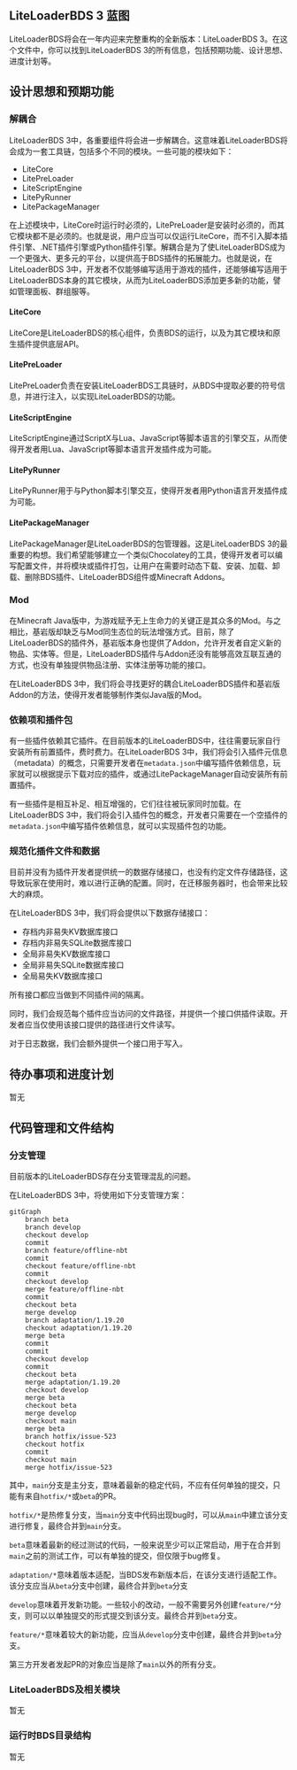 ## LiteLoaderBDS 3 蓝图

LiteLoaderBDS将会在一年内迎来完整重构的全新版本：LiteLoaderBDS 3。在这个文件中，你可以找到LiteLoaderBDS 3的所有信息，包括预期功能、设计思想、进度计划等。

## 设计思想和预期功能

### 解耦合

LiteLoaderBDS 3中，各重要组件将会进一步解耦合。这意味着LiteLoaderBDS将会成为一套工具链，包括多个不同的模块。一些可能的模块如下：

- LiteCore
- LitePreLoader
- LiteScriptEngine
- LitePyRunner
- LitePackageManager

在上述模块中，LiteCore时运行时必须的，LitePreLoader是安装时必须的，而其它模块都不是必须的。也就是说，用户应当可以仅运行LiteCore，而不引入脚本插件引擎、.NET插件引擎或Python插件引擎。解耦合是为了使LiteLoaderBDS成为一个更强大、更多元的平台，以提供高于BDS插件的拓展能力。也就是说，在LiteLoaderBDS 3中，开发者不仅能够编写适用于游戏的插件，还能够编写适用于LiteLoaderBDS本身的其它模块，从而为LiteLoaderBDS添加更多新的功能，譬如管理面板、群组服等。

#### LiteCore

LiteCore是LiteLoaderBDS的核心组件，负责BDS的运行，以及为其它模块和原生插件提供底层API。

#### LitePreLoader

LitePreLoader负责在安装LiteLoaderBDS工具链时，从BDS中提取必要的符号信息，并进行注入，以实现LiteLoaderBDS的功能。

#### LiteScriptEngine

LiteScriptEngine通过ScriptX与Lua、JavaScript等脚本语言的引擎交互，从而使得开发者用Lua、JavaScript等脚本语言开发插件成为可能。

#### LitePyRunner

LitePyRunner用于与Python脚本引擎交互，使得开发者用Python语言开发插件成为可能。

#### LitePackageManager

LitePackageManager是LiteLoaderBDS的包管理器。这是LiteLoaderBDS 3的最重要的构想。我们希望能够建立一个类似Chocolatey的工具，使得开发者可以编写配置文件，并将模块或插件打包，让用户在需要时动态下载、安装、加载、卸载、删除BDS插件、LiteLoaderBDS组件或Minecraft Addons。

### Mod

在Minecraft Java版中，为游戏赋予无上生命力的关键正是其众多的Mod。与之相比，基岩版却缺乏与Mod同生态位的玩法增强方式。目前，除了LiteLoaderBDS的插件外，基岩版本身也提供了Addon，允许开发者自定义新的物品、实体等。但是，LiteLoaderBDS插件与Addon还没有能够高效互联互通的方式，也没有单独提供物品注册、实体注册等功能的接口。

在LiteLoaderBDS 3中，我们将会寻找更好的耦合LiteLoaderBDS插件和基岩版Addon的方法，使得开发者能够制作类似Java版的Mod。

### 依赖项和插件包

有一些插件依赖其它插件。在目前版本的LiteLoaderBDS中，往往需要玩家自行安装所有前置插件，费时费力。在LiteLoaderBDS 3中，我们将会引入插件元信息（metadata）的概念，只需要开发者在`metadata.json`中编写插件依赖信息，玩家就可以根据提示下载对应的插件，或通过LitePackageManager自动安装所有前置插件。

有一些插件是相互补足、相互增强的，它们往往被玩家同时加载。在LiteLoaderBDS 3中，我们将会引入插件包的概念，开发者只需要在一个空插件的`metadata.json`中编写插件依赖信息，就可以实现插件包的功能。

### 规范化插件文件和数据

目前并没有为插件开发者提供统一的数据存储接口，也没有约定文件存储路径，这导致玩家在使用时，难以进行正确的配置。同时，在迁移服务器时，也会带来比较大的麻烦。

在LiteLoaderBDS 3中，我们将会提供以下数据存储接口：

- 存档内非易失KV数据库接口
- 存档内非易失SQLite数据库接口
- 全局非易失KV数据库接口
- 全局非易失SQLite数据库接口
- 全局易失KV数据库接口

所有接口都应当做到不同插件间的隔离。

同时，我们会规范每个插件应当访问的文件路径，并提供一个接口供插件读取。开发者应当仅使用该接口提供的路径进行文件读写。

对于日志数据，我们会额外提供一个接口用于写入。

## 待办事项和进度计划

暂无

## 代码管理和文件结构

### 分支管理

目前版本的LiteLoaderBDS存在分支管理混乱的问题。

在LiteLoaderBDS 3中，将使用如下分支管理方案：

```mermaid
gitGraph
    branch beta
    branch develop
    checkout develop
    commit
    branch feature/offline-nbt
    commit
    checkout feature/offline-nbt
    commit
    checkout develop
    merge feature/offline-nbt
    commit
    checkout beta
    merge develop
    branch adaptation/1.19.20
    checkout adaptation/1.19.20
    merge beta
    commit
    commit
    checkout develop
    commit
    checkout beta
    merge adaptation/1.19.20
    checkout develop
    merge beta
    checkout beta
    merge develop
    checkout main
    merge beta
    branch hotfix/issue-523
    checkout hotfix
    commit
    checkout main
    merge hotfix/issue-523
```

其中，`main`分支是主分支，意味着最新的稳定代码，不应有任何单独的提交，只能有来自`hotfix/*`或`beta`的PR。

`hotfix/*`是热修复分支，当`main`分支中代码出现bug时，可以从`main`中建立该分支进行修复，最终合并到`main`分支。

`beta`意味着最新的经过测试的代码，一般来说至少可以正常启动，用于在合并到`main`之前的测试工作，可以有单独的提交，但仅限于bug修复。

`adaptation/*`意味着版本适配，当BDS发布新版本后，在该分支进行适配工作。该分支应当从`beta`分支中创建，最终合并到`beta`分支

`develop`意味着开发新功能。一些较小的改动，一般不需要另外创建`feature/*`分支，则可以以单独提交的形式提交到该分支。最终合并到`beta`分支。

`feature/*`意味着较大的新功能，应当从`develop`分支中创建，最终合并到`beta`分支。

第三方开发者发起PR的对象应当是除了`main`以外的所有分支。

### LiteLoaderBDS及相关模块

暂无

### 运行时BDS目录结构

暂无
